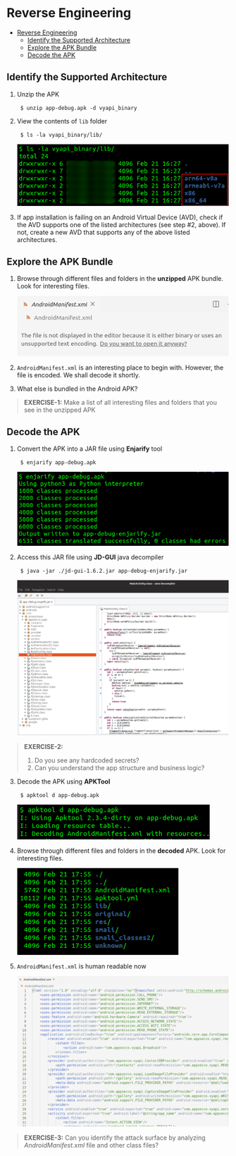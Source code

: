 # Reverse Engineering

- [Reverse Engineering](#reverse-engineering)
  - [Identify the Supported Architecture](#identify-the-supported-architecture)
  - [Explore the APK Bundle](#explore-the-apk-bundle)
  - [Decode the APK](#decode-the-apk)

## Identify the Supported Architecture

1. Unzip the APK

        $ unzip app-debug.apk -d vyapi_binary

2. View the contents of `lib` folder
   
        $ ls -la vyapi_binary/lib/

    ![Supported architectures](image/1-view-architecture.png)

3. If app installation is failing on an Android Virtual Device (AVD), check if the AVD supports one of the listed architectures (see step #2, above). If not, create a new AVD that supports any of the above listed architectures.

## Explore the APK Bundle

1. Browse through different files and folders in the **unzipped** APK bundle. Look for interesting files.

    ![Encoded manifest file](image/2-explore-unzipped-manifest.png)

2. `AndroidManifest.xml` is an interesting place to begin with. However, the file is encoded. We shall decode it shortly.
3. What else is bundled in the Android APK? 
   
> **EXERCISE-1:**
> Make a list of all interesting files and folders that you see in the unzipped APK 

## Decode the APK

1. Convert the APK into a JAR file using **Enjarify** tool

        $ enjarify app-debug.apk

    ![Enjarify](image/2b-enjarify.png)

2. Access this JAR file using **JD-GUI** java decompiler

        $ java -jar ./jd-gui-1.6.2.jar app-debug-enjarify.jar

    ![Java decompiler](image/2c-java-decompiler.png)

> **EXERCISE-2:**
> 1. Do you see any hardcoded secrets?
> 2. Can you understand the app structure and business logic?

3. Decode the APK using **APKTool**

        $ apktool d app-debug.apk 

    ![APKTool](image/2d-apktool.png)

4. Browse through different files and folders in the **decoded** APK. Look for interesting files.

    ![Decoded APK](image/2e-decoded.png)

5. `AndroidManifest.xml` is human readable now

    ![Decoded Manifest](image/2f-decoded-manifest.png)

> **EXERCISE-3:**
> Can you identify the attack surface by analyzing *AndroidManifest.xml* file and other class files?